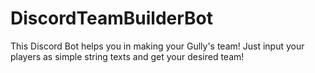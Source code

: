 # DiscordTeamBuilderBot
This Discord Bot helps you in making your Gully's team! Just input your players as simple string texts and get your desired team!
